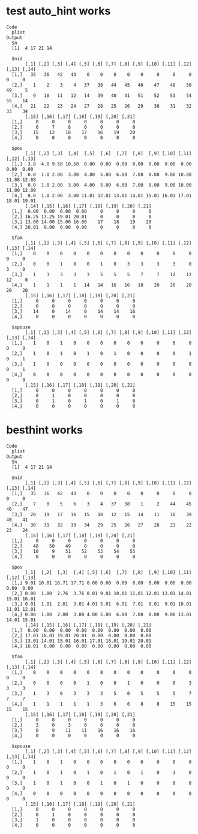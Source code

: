 # test auto_hint works

    Code
      plist
    Output
      $n
      [1]  4 17 21 14
      
      $nid
           [,1] [,2] [,3] [,4] [,5] [,6] [,7] [,8] [,9] [,10] [,11] [,12] [,13] [,14]
      [1,]   35   36   42   43    0    0    0    0    0     0     0     0     0     0
      [2,]    1    2    3    4   37   38   44   45   46    47    48    50    49     5
      [3,]    9   10   11   12   14   39   40   41   51    52    53    54    55    14
      [4,]   21   22   23   24   27   28   25   26   29    30    31    32    33    34
           [,15] [,16] [,17] [,18] [,19] [,20] [,21]
      [1,]     0     0     0     0     0     0     0
      [2,]     6     7     8     0     0     0     0
      [3,]    15    12    18    17    16    19    20
      [4,]     0     0     0     0     0     0     0
      
      $pos
           [,1] [,2] [,3]  [,4]  [,5]  [,6]  [,7]  [,8]  [,9] [,10] [,11] [,12] [,13]
      [1,]  3.8  4.8 9.58 10.58  0.00  0.00  0.00  0.00  0.00  0.00  0.00  0.00  0.00
      [2,]  0.0  1.0 2.80  3.80  4.80  5.80  6.88  7.88  8.88  9.88 10.88 11.88 12.88
      [3,]  0.0  1.0 2.00  3.00  4.00  5.00  6.00  7.00  8.00  9.00 10.00 11.00 12.00
      [4,]  0.0  1.0 2.00  3.00 11.01 12.01 13.01 14.01 15.01 16.01 17.01 18.01 19.01
           [,14] [,15] [,16] [,17] [,18] [,19] [,20] [,21]
      [1,]  0.00  0.00  0.00  0.00     0     0     0     0
      [2,] 16.25 17.25 19.01 20.01     0     0     0     0
      [3,] 13.00 14.00 15.00 16.00    17    18    19    20
      [4,] 20.01  0.00  0.00  0.00     0     0     0     0
      
      $fam
           [,1] [,2] [,3] [,4] [,5] [,6] [,7] [,8] [,9] [,10] [,11] [,12] [,13] [,14]
      [1,]    0    0    0    0    0    0    0    0    0     0     0     0     0     0
      [2,]    0    0    1    0    0    1    0    3    3     3     3     0     3     0
      [3,]    1    3    3    3    3    5    5    5    7     7    12    12    12     0
      [4,]    1    1    1    1   14   14   16   16   18    20    20    20    20    20
           [,15] [,16] [,17] [,18] [,19] [,20] [,21]
      [1,]     0     0     0     0     0     0     0
      [2,]     0     0     0     0     0     0     0
      [3,]    14     0    14     0    14    14    16
      [4,]     0     0     0     0     0     0     0
      
      $spouse
           [,1] [,2] [,3] [,4] [,5] [,6] [,7] [,8] [,9] [,10] [,11] [,12] [,13] [,14]
      [1,]    1    0    1    0    0    0    0    0    0     0     0     0     0     0
      [2,]    1    0    1    0    1    0    1    0    0     0     0     1     0     1
      [3,]    1    0    0    0    0    0    0    0    0     0     0     0     0     1
      [4,]    0    0    0    0    0    0    0    0    0     0     0     0     0     0
           [,15] [,16] [,17] [,18] [,19] [,20] [,21]
      [1,]     0     0     0     0     0     0     0
      [2,]     0     1     0     0     0     0     0
      [3,]     0     1     0     1     0     1     0
      [4,]     0     0     0     0     0     0     0
      

# besthint works

    Code
      plist
    Output
      $n
      [1]  4 17 21 14
      
      $nid
           [,1] [,2] [,3] [,4] [,5] [,6] [,7] [,8] [,9] [,10] [,11] [,12] [,13] [,14]
      [1,]   35   36   42   43    0    0    0    0    0     0     0     0     0     0
      [2,]    7    8    5    6    3    4   37   38    1     2    44    45    46    47
      [3,]   20   19   17   16   15   18   12   15   14    11    10    39    40    41
      [4,]   30   31   32   33   34   29   25   26   27    28    21    22    23    24
           [,15] [,16] [,17] [,18] [,19] [,20] [,21]
      [1,]     0     0     0     0     0     0     0
      [2,]    48    50    49     0     0     0     0
      [3,]    10     9    51    52    53    54    55
      [4,]     0     0     0     0     0     0     0
      
      $pos
           [,1]  [,2]  [,3]  [,4] [,5] [,6]  [,7]  [,8]  [,9] [,10] [,11] [,12] [,13]
      [1,] 9.01 10.01 16.71 17.71 0.00 0.00  0.00  0.00  0.00  0.00  0.00  0.00  0.00
      [2,] 0.00  1.00  2.76  3.76 8.01 9.01 10.01 11.01 12.01 13.01 14.01 15.01 16.01
      [3,] 0.01  1.01  2.01  3.01 4.01 5.01  6.01  7.01  8.01  9.01 10.01 11.01 12.01
      [4,] 0.00  1.00  2.00  3.00 4.00 5.00  6.00  7.00  8.00  9.00 13.01 14.01 15.01
           [,14] [,15] [,16] [,17] [,18] [,19] [,20] [,21]
      [1,]  0.00  0.00  0.00  0.00  0.00  0.00  0.00  0.00
      [2,] 17.01 18.01 19.01 20.01  0.00  0.00  0.00  0.00
      [3,] 13.01 14.01 15.01 16.01 17.01 18.01 19.01 20.01
      [4,] 16.01  0.00  0.00  0.00  0.00  0.00  0.00  0.00
      
      $fam
           [,1] [,2] [,3] [,4] [,5] [,6] [,7] [,8] [,9] [,10] [,11] [,12] [,13] [,14]
      [1,]    0    0    0    0    0    0    0    0    0     0     0     0     0     0
      [2,]    0    0    0    0    1    0    0    1    0     0     0     3     3     3
      [3,]    1    3    0    3    3    3    5    0    5     5     5     7     7     7
      [4,]    1    1    1    1    1    3    6    6    8     8    15    15    15    15
           [,15] [,16] [,17] [,18] [,19] [,20] [,21]
      [1,]     0     0     0     0     0     0     0
      [2,]     3     0     3     0     0     0     0
      [3,]     0     9    11    11    16    16    16
      [4,]     0     0     0     0     0     0     0
      
      $spouse
           [,1] [,2] [,3] [,4] [,5] [,6] [,7] [,8] [,9] [,10] [,11] [,12] [,13] [,14]
      [1,]    1    0    1    0    0    0    0    0    0     0     0     0     0     0
      [2,]    1    0    1    0    1    0    1    0    1     0     1     0     0     0
      [3,]    1    0    1    0    0    1    0    1    0     0     0     0     0     0
      [4,]    0    0    0    0    0    0    0    0    0     0     0     0     0     0
           [,15] [,16] [,17] [,18] [,19] [,20] [,21]
      [1,]     0     0     0     0     0     0     0
      [2,]     0     1     0     0     0     0     0
      [3,]     1     0     0     0     0     0     0
      [4,]     0     0     0     0     0     0     0
      

